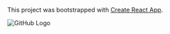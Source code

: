 
This project was bootstrapped with [Create React App](https://github.com/facebook/create-react-app).



![GitHub Logo](/readme_images/logo.png)